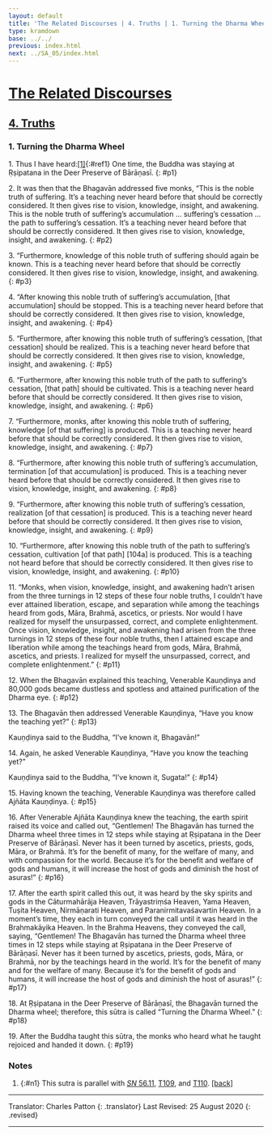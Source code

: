 ```yaml
---
layout: default
title: 'The Related Discourses | 4. Truths | 1. Turning the Dharma Wheel'
type: kramdown
base: ../../
previous: index.html
next: ../SA_05/index.html
---
```


# [The Related Discourses](../index.html)
## [4. Truths](index.html)
### 1. Turning the Dharma Wheel

1\. Thus I have heard:[\[1\]](#n1){:#ref1} One time, the Buddha was staying at Ṛṣipatana in the Deer Preserve of Bārāṇasī.
{: #p1}

2\. It was then that the Bhagavān addressed five monks, “This is the noble truth of suffering. It’s a teaching never heard before that should be correctly considered. It then gives rise to vision, knowledge, insight, and awakening. This is the noble truth of suffering’s accumulation … suffering’s cessation … the path to suffering’s cessation. It’s a teaching never heard before that should be correctly considered. It then gives rise to vision, knowledge, insight, and awakening.
{: #p2}

3\. “Furthermore, knowledge of this noble truth of suffering should again be known. This is a teaching never heard before that should be correctly considered. It then gives rise to vision, knowledge, insight, and awakening.
{: #p3}

4\. “After knowing this noble truth of suffering’s accumulation, [that accumulation] should be stopped. This is a teaching never heard before that should be correctly considered. It then gives rise to vision, knowledge, insight, and awakening.
{: #p4}

5\. “Furthermore, after knowing this noble truth of suffering’s cessation, [that cessation] should be realized. This is a teaching never heard before that should be correctly considered. It then gives rise to vision, knowledge, insight, and awakening.
{: #p5}

6\. “Furthermore, after knowing this noble truth of the path to suffering’s cessation, [that path] should be cultivated. This is a teaching never heard before that should be correctly considered. It then gives rise to vision, knowledge, insight, and awakening.
{: #p6}

7\. “Furthermore, monks, after knowing this noble truth of suffering, knowledge [of that suffering] is produced. This is a teaching never heard before that should be correctly considered. It then gives rise to vision, knowledge, insight, and awakening.
{: #p7}

8\. “Furthermore, after knowing this noble truth of suffering’s accumulation, termination [of that accumulation] is produced. This is a teaching never heard before that should be correctly considered. It then gives rise to vision, knowledge, insight, and awakening.
{: #p8}

9\. “Furthermore, after knowing this noble truth of suffering’s cessation, realization [of that cessation] is produced. This is a teaching never heard before that should be correctly considered. It then gives rise to vision, knowledge, insight, and awakening.
{: #p9}

10\. “Furthermore, after knowing this noble truth of the path to suffering’s cessation, cultivation [of that path] [104a] is produced. This is a teaching not heard before that should be correctly considered. It then gives rise to vision, knowledge, insight, and awakening.
{: #p10}

11\. “Monks, when vision, knowledge, insight, and awakening hadn’t arisen from the three turnings in 12 steps of these four noble truths, I couldn’t have ever attained liberation, escape, and separation while among the teachings heard from gods, Māra, Brahmā, ascetics, or priests. Nor would I have realized for myself the unsurpassed, correct, and complete enlightenment. Once vision, knowledge, insight, and awakening had arisen from the three turnings in 12 steps of these four noble truths, then I attained escape and liberation while among the teachings heard from gods, Māra, Brahmā, ascetics, and priests. I realized for myself the unsurpassed, correct, and complete enlightenment.”
{: #p11}

12\. When the Bhagavān explained this teaching, Venerable Kauṇḍinya and 80,000 gods became dustless and spotless and attained purification of the Dharma eye.
{: #p12}

13\. The Bhagavān then addressed Venerable Kauṇḍinya, “Have you know the teaching yet?”
{: #p13}

Kauṇḍinya said to the Buddha, “I’ve known it, Bhagavān!”

14\. Again, he asked Venerable Kauṇḍinya, “Have you know the teaching yet?”

Kauṇḍinya said to the Buddha, “I’ve known it, Sugata!”
{: #p14}

15\. Having known the teaching, Venerable Kauṇḍinya was therefore called Ajñāta Kauṇḍinya.
{: #p15}

16\. After Venerable Ajñāta Kauṇḍinya knew the teaching, the earth spirit raised its voice and called out, “Gentlemen! The Bhagavān has turned the Dharma wheel three times in 12 steps while staying at Ṛṣipatana in the Deer Preserve of Bārāṇasī. Never has it been turned by ascetics, priests, gods, Māra, or Brahmā. It’s for the benefit of many, for the welfare of many, and with compassion for the world. Because it’s for the benefit and welfare of gods and humans, it will increase the host of gods and diminish the host of asuras!”
{: #p16}

17\. After the earth spirit called this out, it was heard by the sky spirits and gods in the Cāturmahārāja Heaven, Trāyastriṃśa Heaven, Yama Heaven, Tuṣita Heaven, Nirmāṇarati Heaven, and Paranirmitavaśavartin Heaven. In a moment’s time, they each in turn conveyed the call until it was heard in the Brahmakāyika Heaven. In the Brahma Heavens, they conveyed the call, saying, “Gentlemen! The Bhagavān has turned the Dharma wheel three times in 12 steps while staying at Ṛṣipatana in the Deer Preserve of Bārāṇasī. Never has it been turned by ascetics, priests, gods, Māra, or Brahmā, nor by the teachings heard in the world. It’s for the benefit of many and for the welfare of many. Because it’s for the benefit of gods and humans, it will increase the host of gods and diminish the host of asuras!”
{: #p17}

18\. At Ṛṣipatana in the Deer Preserve of Bārāṇasī, the Bhagavān turned the Dharma wheel; therefore, this sūtra is called “Turning the Dharma Wheel.”
{: #p18}

19\. After the Buddha taught this sūtra, the monks who heard what he taught rejoiced and handed it down.
{: #p19}

### Notes

1. {:#n1} This sutra is parallel with <a href="https://suttacentral.net/sn56.11" target="_blank"><em>SN</em> 56.11</a>, [T109](../alternates/T109.html), and [T110](../alternates/T110.html). [\[back\]](#ref1)

---

Translator: Charles Patton
{: .translator}
Last Revised: 25 August 2020
{: .revised}

---